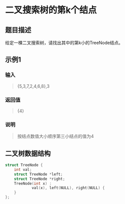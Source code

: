 # 二叉搜索树的第k个结点
## 题目描述
给定一棵二叉搜索树，请找出其中的第k小的TreeNode结点。
## 示例1
### 输入
> {5,3,7,2,4,6,8},3
### 返回值
> {4}
### 说明
> 按结点数值大小顺序第三小结点的值为4
## 二叉树数据结构
```C++
struct TreeNode {
    int val;
    struct TreeNode *left;
    struct TreeNode *right;
    TreeNode(int x) :
            val(x), left(NULL), right(NULL) {
    }
};
```